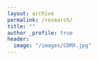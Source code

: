 ```yaml
---
layout: archive
permalink: /research/
title: ""
author _profile: true
header:
  image: "/images/CDMX.jpg"
---
```

